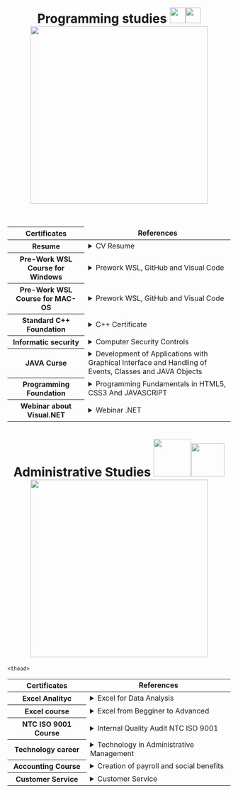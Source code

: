 <H1 align="Center">  Programming studies <img src="https://media.giphy.com/media/26n7b7PjSOZJwVCmY/giphy.gif" width="35px"><img src="https://media.giphy.com/media/fo2dhRTmaULbStoFkX/giphy.gif" width="35px">   <br><img src="https://i.pinimg.com/originals/6c/7e/c7/6c7ec7cbb462babe074fe20ec479fbf8.gif" width="400px"> </H1> 

 
   <br>
<div class="table" id="Index_Programming" >
    <table align="center" class="property" summary="All Stadys">
    <thead>
       
   <tr>
       <th scope="row">Certificates</th>
       <td align="center"><strong class="title">References</strong></td>
   </tr>
   </thead>
   <tbody>
   <tr>
<th scope="row">Resume</th>
   <td>
      <details>
        <summary>CV Resume</summary>
        <p align="center" id="Hoja_Vida">
        <img width="800"  src="https://user-images.githubusercontent.com/66846214/119734712-f99e0800-be40-11eb-997f-8c67a5f7ba88.jpg"> <br>
      </p>
      </details>
   </td>
</tr>
<tr>
<th scope="row">Pre-Work WSL Course for Windows</th>
   <td>
       <details>
        <summary>Prework WSL, GitHub and Visual Code</summary>
        <p align="center" id="PreWork_1">
        <img width="800"  src="https://user-images.githubusercontent.com/66846214/119885125-0715c980-bef7-11eb-8398-f9da592a16df.jpg"> <br>
      </p>
      </details>
   </td>
   </tr>
      
  <tr>
      <th scope="row">Pre-Work WSL Course for MAC-OS</th>
      <td>
         <details>
        <summary>Prework WSL, GitHub and Visual Code</summary>
        <p align="center" id="PreWork_2">
        <img width="800"  src="https://user-images.githubusercontent.com/66846214/119886013-23fecc80-bef8-11eb-80f0-1d3761a0752f.jpg"> 
           <br>
      </p>
      </details>
     </td>
      </tr>
   <tr>
<th scope="row">Standard C++ Foundation </th>
   <td>
  <details>
        <summary>C++ Certificate</summary>
        <p align="center" id="C++">
        <img width="800"  src="https://user-images.githubusercontent.com/66846214/119885887-00d41d00-bef8-11eb-9640-2420fdbf258e.jpg"> <br>
      </p>
      </details>
      </td>
</tr>
      
            
<th scope="row">Informatic security </th>
   <td>
  <details>
        <summary>Computer Security Controls</summary>
        <p align="center" id="Security">
        <img width="800"  src="https://user-images.githubusercontent.com/66846214/119887189-6ecd1400-bef9-11eb-834e-3eaf4ef050c7.jpg"> <br>
      </p>
      </details>
      </td>
</tr>
      
   <th scope="row">JAVA Curse </th>
   <td>
  <details>
        <summary>Development of Applications with Graphical Interface and Handling of Events, Classes and JAVA Objects</summary>
        <p align="center" id="JAVA_1">
        <img width="800"  src="https://user-images.githubusercontent.com/66846214/119887453-cc616080-bef9-11eb-9a97-1086425dd307.jpg"> <br>
      </p>
      </details>
      </td>
</tr>
   
   <th scope="row"> Programming Foundation</th>
   <td>
  <details>
        <summary>Programming Fundamentals in HTML5, CSS3 And JAVASCRIPT</summary>
        <p align="center" id="JAVA_1">
        <img width="800"  src="https://user-images.githubusercontent.com/66846214/119887898-56112e00-befa-11eb-81ba-6591e81b51fa.jpg"> <br>
      </p>
      </details>
      </td>
</tr> 
   
   <th scope="row"> Webinar about Visual.NET</th>
   <td>
  <details>
        <summary>Webinar .NET </summary>
        <p align="center" id="Visual_NET">
        <img width="800"  src="https://user-images.githubusercontent.com/66846214/119888137-a12b4100-befa-11eb-9801-3219c5b6266c.jpg"> <br>
      </p>
      </details>
      </td>
</tr>    
   
</tbody>
</table>
</div>


<H1 align="Center">  Administrative Studies <img src="https://media.giphy.com/media/S8TzUKzRPjepzJx37U/giphy.gif" width="85px"><img src="https://media.giphy.com/media/f4JSqg5rt40xAPG5Xm/giphy.gif" width="75px">   <br><img src="https://cdn.dribbble.com/users/85748/screenshots/657526/ivio_dribbble_02.gif" width="400px"> </H1> 

<div class="table" id="Index_Administrative" >
    <table align="center" class="property" summary="All Stadys">
  
  
    <thead>
       
   <tr>
       <th scope="row">Certificates</th>
       <td align="center"><strong class="title">References</strong></td>
   </tr>
   </thead>
   <tbody>
   <tr>
<th scope="row">Excel Analityc</th>
   <td>
      <details>
        <summary>Excel for Data Analysis</summary>
        <p align="center" id="Excel_1">
        <img width="800"  src="https://user-images.githubusercontent.com/66846214/119889525-4a266b80-befc-11eb-90d8-c8c962b6ff7f.jpg"> <br>
      </p>
      </details>
   </td>
</tr>
<tr>


<th scope="row">Excel course</th>
   <td>
       <details>
        <summary>Excel from Begginer to Advanced</summary>
        <p align="center" id="Excel_2">
        <img width="800"  src="https://user-images.githubusercontent.com/66846214/119905686-55849180-bf12-11eb-94e2-ac469e7cc7a0.jpg"> <br>
      </p>
      </details>
   </td>
   </tr>



  <tr>
      <th scope="row">NTC ISO 9001 Course</th>
      <td>
         <details>
        <summary>Internal Quality Audit NTC ISO 9001</summary>
        <p align="center" id="PreWork_2">
        <img width="800"  src="https://user-images.githubusercontent.com/66846214/119906230-6e417700-bf13-11eb-9191-fbd7d6fdbb75.jpg"> 
           <br>
      </p>
      </details>
     </td>
      </tr>
   <tr>



<th scope="row">Technology career</th>
   <td>
  <details>
        <summary>Technology in Administrative Management</summary>
        <p align="center" id="Career_1">
        <img width="500"  src="https://user-images.githubusercontent.com/66846214/119906911-cb89f800-bf14-11eb-8923-506b7900e735.png"> <br>
      </p>
      </details>
      </td>
</tr>



<th scope="row">Accounting Course</th>
   <td>
  <details>
        <summary>Creation of payroll and social benefits</summary>
        <p align="center" id="Accounting_1">
        <img width="800"  src="https://user-images.githubusercontent.com/66846214/119907343-aba70400-bf15-11eb-8a47-700922937111.jpg"> <br>
      </p>
      </details>
      </td>
</tr>

   <th scope="row">Customer Service</th>
   <td>
  <details>
        <summary>Customer Service</summary>
        <p align="center" id="Course_5">
        <img width="800"  src="https://user-images.githubusercontent.com/66846214/119907491-02144280-bf16-11eb-815b-93b688495fd0.jpg"> <br>
      </p>
      </details>
      </td>
</tr>
